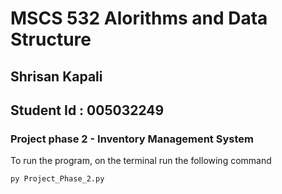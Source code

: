# MSCS 532 Alorithms and Data Structure

## Shrisan Kapali

## Student Id : 005032249

### Project phase 2 - Inventory Management System

To run the program, on the terminal run the following command

```
py Project_Phase_2.py
```

